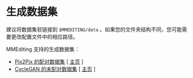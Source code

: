 # 生成数据集

建议将数据集软链接到 `$MMEDITING/data` 。如果您的文件夹结构不同，您可能需要更改配置文件中的相应路径。

MMEditing 支持的生成数据集：

* [Pix2Pix 的配对数据集](paired-pix2pix/README.md) \[ [主页](http://efrosgans.eecs.berkeley.edu/pix2pix/datasets/) \]
* [CycleGAN 的未配对数据集](unpaired-cyclegan/README.md) \[ [主页](https://people.eecs.berkeley.edu/~taesung_park/CycleGAN/datasets/) \]
